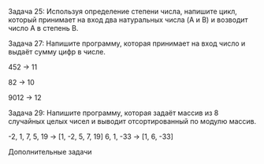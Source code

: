 Задача 25: Используя определение степени числа, напишите цикл, который принимает на вход два натуральных числа (A и B) и возводит число A в степень B.

Задача 27: Напишите программу, которая принимает на вход число и выдаёт сумму цифр в числе.

452 -> 11

82 -> 10

9012 -> 12

Задача 29: Напишите программу, которая задаёт массив из 8 случайных целых чисел и выводит отсортированный по модулю массив.

-2, 1, 7, 5, 19 -> [1, -2, 5, 7, 19]
6, 1, -33 -> [1, 6, -33]

Дополнительные задачи
